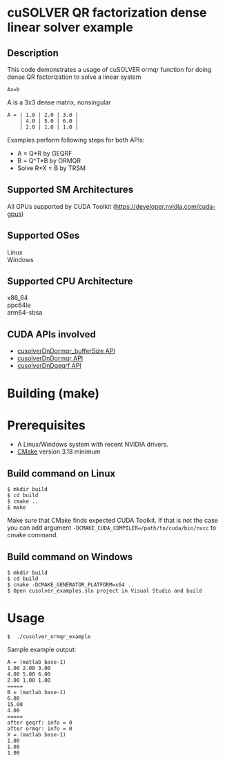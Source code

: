 # cuSOLVER QR factorization dense linear solver example

## Description

This code demonstrates a usage of cuSOLVER ormqr function for doing dense QR factorization to solve a linear system 
```
Ax=b
```
A is a 3x3 dense matrix, nonsingular
```
A = | 1.0 | 2.0 | 3.0 |
    | 4.0 | 5.0 | 6.0 |
    | 2.0 | 1.0 | 1.0 |
```

Examples perform following steps for both APIs:
- A = Q*R by GEQRF
- B = Q^T*B by ORMQR
- Solve R*X = B by TRSM

## Supported SM Architectures

All GPUs supported by CUDA Toolkit (https://developer.nvidia.com/cuda-gpus)  

## Supported OSes

Linux  
Windows  

## Supported CPU Architecture

x86_64  
ppc64le  
arm64-sbsa

## CUDA APIs involved
- [cusolverDnDormqr_bufferSize API](https://docs.nvidia.com/cuda/cusolver/index.html#cuSolverDN-lt-t-gt-ormqr)
- [cusolverDnDormqr API](https://docs.nvidia.com/cuda/cusolver/index.html#cuSolverDN-lt-t-gt-ormqr)
- [cusolverDnDgeqrf API](https://docs.nvidia.com/cuda/cusolver/index.html#cuSolverDN-lt-t-gt-geqrf)

# Building (make)

# Prerequisites
- A Linux/Windows system with recent NVIDIA drivers.
- [CMake](https://cmake.org/download) version 3.18 minimum

## Build command on Linux
```
$ mkdir build
$ cd build
$ cmake ..
$ make
```
Make sure that CMake finds expected CUDA Toolkit. If that is not the case you can add argument `-DCMAKE_CUDA_COMPILER=/path/to/cuda/bin/nvcc` to cmake command.

## Build command on Windows
```
$ mkdir build
$ cd build
$ cmake -DCMAKE_GENERATOR_PLATFORM=x64 ..
$ Open cusolver_examples.sln project in Visual Studio and build
```

# Usage
```
$  ./cusolver_ormqr_example
```

Sample example output:

```
A = (matlab base-1)
1.00 2.00 3.00
4.00 5.00 6.00
2.00 1.00 1.00
=====
B = (matlab base-1)
6.00
15.00
4.00
=====
after geqrf: info = 0
after ormqr: info = 0
X = (matlab base-1)
1.00
1.00
1.00
```
